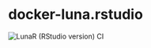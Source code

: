# docker-luna.rstudio

![LunaR (RStudio version) CI](https://github.com/remnrem/docker-luna.rstudio/workflows/LunaR%20(RStudio%20version)%20CI/badge.svg)
